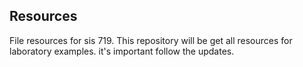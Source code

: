 ## Resources

File resources for sis 719.
This repository will be get all resources for laboratory examples.
it's important follow the updates.
